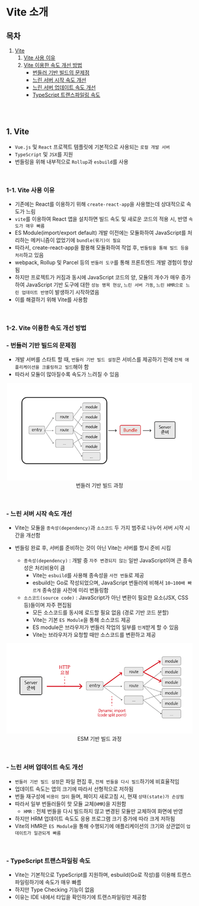 # Vite 소개

## 목차

1. [Vite](#1-vite)
    1. [Vite 사용 이유](#1-1-vite-사용-이유)
    2. [Vite 이용한 속도 개선 방법](#1-2-vite-이용한-속도-개선-방법)
        - [번들러 기반 빌드의 문제점](#--번들러-기반-빌드의-문제점)
        - [느린 서버 시작 속도 개선](#--느린-서버-시작-속도-개선)
        - [느린 서버 업데이트 속도 개선](#--느린-서버-업데이트-속도-개선)
        - [TypeScript 트랜스파일링 속도](#--typescript-트랜스파일링-속도)

<br/>
<br/>

## 1. Vite

- `Vue.js` 및 `React` 프로젝트 템플릿에 기본적으로 사용되는 `로컬 개발 서버`
- `TypeScript` 및 `JSX`를 지원
- 번들링을 위해 내부적으로 `Rollup`과 `esbuild`를 사용

<br/>

### 1-1. Vite 사용 이유

- 기존에는 React를 이용하기 위해 `create-react-app`을 사용했는데 상대적으로 속도가 느림
- `vite`를 이용하여 React 앱을 설치하면 빌드 속도 및 새로운 코드의 적용 시, 반영 `속도가 매우 빠름`
- ES Module(import/export default) 개발 이전에는 모듈화하여 JavaScript를 처리하는 메커니즘이 없었기에 `bundle(묶기)이 필요`
- 따라서, create-react-app을 활용해 모듈화하여 작업 후, `번들링을 통해 빌드 등을 처리`하고 있음
- webpack, Rollup 및 Parcel 등의 `번들러 도구`를 통해 프론트엔드 개발 경험이 향상 됨
- 하지만 프로젝트가 커짐과 동시에 JavaScript 코드의 양, 모듈의 개수가 매우 증가하여 JavaScript 기반 도구에
  대한 `성능 병목 현상`, `느린 서버 가동`, `느린 HMR으로 느린 업데이트 반영`이
  발생하기 시작하였음
- 이를 해결하기 위해 Vite를 사용함

<br/>

### 1-2. Vite 이용한 속도 개선 방법

### - 번들러 기반 빌드의 문제점

- 개발 서버를 스타트 할 때, `번들러 기반 빌드 설정`은 서비스를 제공하기 전에 `전체 애플리케이션을 크롤링하고 빌드`해야 함
- 따라서 모듈이 많아질수록 속도가 느려질 수 있음

<p align="center">
    <img src="../../assets/img/Vite_bundle.png" width="500" alt="Vite_bundle"><br/>
    <span>번들러 기반 빌드 과정</span>
</p>

<br/>

### - 느린 서버 시작 속도 개선

- Vite는 모듈을 `종속성(dependency)`과 `소스코드` 두 가지 범주로 나누어 서버 시작 시간을 개선함
- 번들링 완료 후, 서버를 준비하는 것이 아닌 Vite는 서버를 항시 준비 시킴

    - `종속성(dependency)` : 개발 중 `자주 변경되지 않는` 일반 JavaScript이며 큰 종속성은 처리비용이 큼
        - Vite는 `esbuild`를 사용해 종속성을 `사전 번들`로 제공
        - esbuild는 Go로 작성되었으며, JavaScript 번들러에 비해서 `10~100배 빠르게` 종속성을 사전에 미리 번들링함
    - `소스코드(source code)` : JavaScript가 아닌 변환이 필요한 요소(JSX, CSS 등)들이며 자주 편집됨
        - 모든 소스코드를 동시에 로드할 필요 없음 (경로 기반 코드 분할)
        - Vite는 기본 `ES Module`을 통해 소스코드 제공
        - ES module은 브라우저가 번들러 작업의 일부를 `인계`받게 할 수 있음
        - Vite는 브라우저가 요청할 때만 소스코드를 변환하고 제공

<p align="center">
    <img src="../../assets/img/Vite_ESM.png" width="600" alt="Vite_ESM"><br/>
    <span>ESM 기반 빌드 과정</span>
</p>

<br/>

### - 느린 서버 업데이트 속도 개선

- `번들러 기반 빌드 설정`은 파일 편집 후, `전체 번들을 다시 빌드`하기에 비효율적임
- 업데이트 속도는 앱의 크기에 따라서 선형적으로 저하됨
- 번들 재구성에 `비용이 많이` 들며, 페이지 새로고침 시, 현재 `상태(state)가 손상됨`
- 따라서 일부 번들러들이 핫 모듈 교체(`HMR`)을 지원함
    - `HMR` : 전체 번들을 다시 빌드하지 않고 변경된 모듈만 교체하여 화면에 반영
- 하지만 HRM 업데이트 속도도 응용 프로그램 크기 증가에 따라 크게 저하됨
- Vite의 HMR은 `ES Module`을 통해 수행되기에 애플리케이션의 크기와 상관없이 `업데이트가 일관되게 빠름`

<br/>

### - TypeScript 트랜스파일링 속도

- Vite는 기본적으로 TypeScript를 지원하며, esbuild(Go로 작성)를 이용해 트랜스파일링하기에 속도가 매우 빠름
- 하지만 Type Checking 기능이 없음
- 이유는 IDE 내에서 타입을 확인하기에 트랜스파일링만 제공함